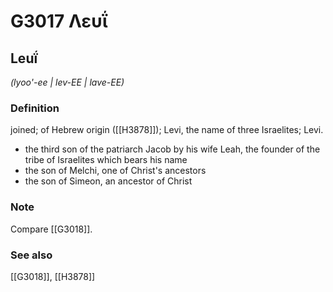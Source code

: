 # G3017 Λευΐ

## Leuḯ

_(lyoo'-ee | lev-EE | lave-EE)_

### Definition

joined; of Hebrew origin ([[H3878]]); Levi, the name of three Israelites; Levi.

- the third son of the patriarch Jacob by his wife Leah, the founder of the tribe of Israelites which bears his name
- the son of Melchi, one of Christ's ancestors
- the son of Simeon, an ancestor of Christ

### Note

Compare [[G3018]].

### See also

[[G3018]], [[H3878]]

